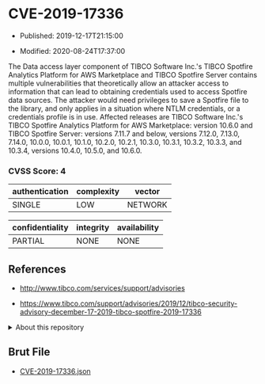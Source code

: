 # CVE-2019-17336

- Published: 2019-12-17T21:15:00

- Modified: 2020-08-24T17:37:00

The Data access layer component of TIBCO Software Inc.'s TIBCO Spotfire Analytics Platform for AWS Marketplace and TIBCO Spotfire Server contains multiple vulnerabilities that theoretically allow an attacker access to information that can lead to obtaining credentials used to access Spotfire data sources. The attacker would need privileges to save a Spotfire file to the library, and only applies in a situation where NTLM credentials, or a credentials profile is in use. Affected releases are TIBCO Software Inc.'s TIBCO Spotfire Analytics Platform for AWS Marketplace: version 10.6.0 and TIBCO Spotfire Server: versions 7.11.7 and below, versions 7.12.0, 7.13.0, 7.14.0, 10.0.0, 10.0.1, 10.1.0, 10.2.0, 10.2.1, 10.3.0, 10.3.1, 10.3.2, 10.3.3, and 10.3.4, versions 10.4.0, 10.5.0, and 10.6.0.

### CVSS Score: **4**

| authentication | complexity | vector |
| --- | --- | --- |
| SINGLE | LOW | NETWORK |

| confidentiality | integrity | availability |
| --- | --- | --- |
| PARTIAL | NONE | NONE |

## References

* http://www.tibco.com/services/support/advisories

* https://www.tibco.com/support/advisories/2019/12/tibco-security-advisory-december-17-2019-tibco-spotfire-2019-17336

<details>
<summary>About this repository</summary> 

  This repository is part of the project [Live Hack CVE](https://github.com/Live-Hack-CVE). Main website can be found [www.live-hack.org](https://www.live-hack.org) 
  
  Made by [Sn0wAlice](https://github.com/Sn0wAlice) for the people that care about security and need to have a feed of the latest CVEs. Hope you enjoy it, don't forget to star the repo and follow me on [Twitter](https://twitter.com/Sn0wAlice) and [Github](https://github.com/Sn0wAlice). And that is my [personnal website](https://www.alice-snow.me/)

  - [Home Page](https://github.com/Live-Hack-CVE)
  - [Framework](https://github.com/Live-Hack-CVE/cve-framework)
  - [CVE database](https://github.com/Live-Hack-CVE/full_database)
  - [Changelog](https://github.com/Live-Hack-CVE/Changelog)
</details>

## Brut File

* [CVE-2019-17336.json](https://raw.githubusercontent.com/Live-Hack-CVE/full_database/main/cves/2019/CVE-2019-17336.json)

